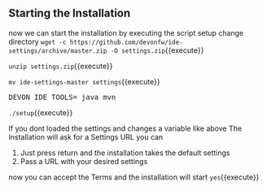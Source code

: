 ## Starting the Installation

now we can start the installation by executing the script setup 
change directory 
`wget -c https://github.com/devonfw/ide-settings/archive/master.zip -O settings.zip`{{execute}}

`unzip settings.zip`{{execute}}

`mv ide-settings-master settings`{{execute}}

<pre class="file" data-filename="devon.properties" data-target="append">DEVON_IDE_TOOLS= java mvn
</pre>

`./setup`{{execute}}

If you dont loaded the settings and changes a variable like above The Installation will ask for a Settings URL you can 
1. Just press return and the installation takes the default settings
2. Pass a URL with your desired settings 


now you can accept the Terms and the installation will start
`yes`{{execute}}